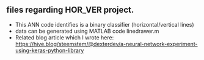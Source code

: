 ## files regarding HOR_VER project.
- This ANN code identifies is a binary classifier (horizontal/vertical lines)
- data can be generated using MATLAB code linedrawer.m
- Related blog article which I wrote here: https://hive.blog/steemstem/@dexterdev/a-neural-network-experiment-using-keras-python-library
